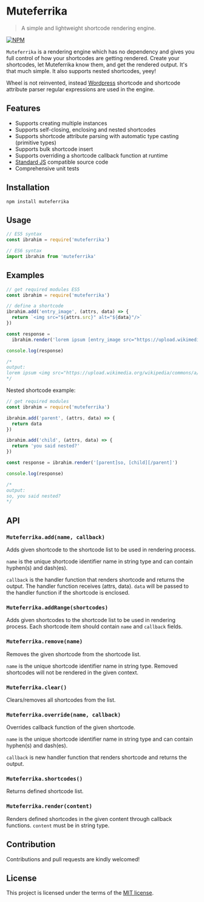 # Muteferrika
> A simple and lightweight shortcode rendering engine.

[![NPM](https://nodei.co/npm/muteferrika.png)](https://nodei.co/npm/muteferrika/)

`Muteferrika` is a rendering engine which has no dependency and gives you full control of how your shortcodes are getting rendered. Create your shortcodes, let Muteferrika know them, and get the rendered output. It's that much simple. It also supports nested shortcodes, yeey!

Wheel is not reinvented, instead [Wordpress](https://wordpress.org) shortcode and shortcode attribute parser regular expressions are used in the engine.

## Features

- Supports creating multiple instances
- Supports self-closing, enclosing and nested shortcodes
- Supports shortcode attribute parsing with automatic type casting (primitive types)
- Supports bulk shortcode insert
- Supports overriding a shortcode callback function at runtime
- [Standard JS](https://github.com/standard/standard) compatible source code
- Comprehensive unit tests

## Installation
`npm install muteferrika`

## Usage

```js
// ES5 syntax
const ibrahim = require('muteferrika')

// ES6 syntax
import ibrahim from 'muteferrika'
```

## Examples

```js
// get required modules ES5
const ibrahim = require('muteferrika')

// define a shortcode
ibrahim.add('entry_image', (attrs, data) => {
  return `<img src="${attrs.src}" alt="${data}"/>`
})

const response =
  ibrahim.render('lorem ipsum [entry_image src="https://upload.wikimedia.org/wikipedia/commons/a/a2/Ibrahim_M%C3%BCteferrika.jpg"]Ibrahim Muteferrika[/entry_image] dolor sit amet.')

console.log(response)

/*
output:
lorem ipsum <img src="https://upload.wikimedia.org/wikipedia/commons/a/a2/Ibrahim_M%C3%BCteferrika.jpg" alt="Ibrahim Muteferrika"/> dolor sit amet
*/
```

Nested shortcode example:

```js
// get required modules
const ibrahim = require('muteferrika')

ibrahim.add('parent', (attrs, data) => {
  return data
})

ibrahim.add('child', (attrs, data) => {
  return 'you said nested?'
})

const response = ibrahim.render('[parent]so, [child][/parent]')

console.log(response)

/*
output:
so, you said nested?
*/
```

## API

### `Muteferrika.add(name, callback)`

Adds given shortcode to the shortcode list to be used in rendering process.

`name` is the unique shortcode identifier name in string type and can contain hyphen(s) and dash(es).

`callback` is the handler function that renders shortcode and returns the output. The handler function receives (attrs, data). `data` will be passed to the handler function if the shortcode is enclosed.

### `Muteferrika.addRange(shortcodes)`

Adds given shortcodes to the shortcode list to be used in rendering process. Each shortcode item should contain `name` and `callback` fields.

### `Muteferrika.remove(name)`

Removes the given shortcode from the shortcode list.

`name` is the unique shortcode identifier name in string type. Removed shortcodes will not be rendered in the given context.

### `Muteferrika.clear()`

Clears/removes all shortcodes from the list.

### `Muteferrika.override(name, callback)`

Overrides callback function of the given shortcode.

`name` is the unique shortcode identifier name in string type and can contain hyphen(s) and dash(es).

`callback` is new handler function that renders shortcode and returns the output.

### `Muteferrika.shortcodes()`

Returns defined shortcode list.

### `Muteferrika.render(content)`

Renders defined shortcodes in the given content through callback functions. `content` must be in string type.

## Contribution
Contributions and pull requests are kindly welcomed!

## License
This project is licensed under the terms of the [MIT license](https://github.com/hsynlms/muteferrika/blob/master/LICENSE).
